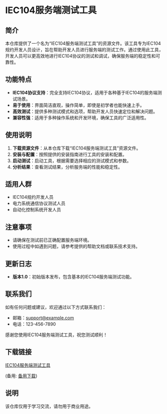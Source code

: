 # IEC104服务端测试工具

## 简介

本仓库提供了一个名为“IEC104服务端测试工具”的资源文件。该工具专为IEC104规约开发人员设计，旨在帮助开发人员进行服务端的测试工作。通过使用此工具，开发人员可以更高效地进行IEC104协议的测试和调试，确保服务端的稳定性和可靠性。

## 功能特点

- **IEC104协议支持**：完全支持IEC104协议，适用于各种基于IEC104的服务端测试场景。
- **易于使用**：界面简洁直观，操作简单，即使是初学者也能快速上手。
- **高效测试**：提供多种测试模式和选项，帮助开发人员快速定位和解决问题。
- **兼容性强**：适用于多种操作系统和开发环境，确保工具的广泛适用性。

## 使用说明

1. **下载资源文件**：从本仓库下载“IEC104服务端测试工具”资源文件。
2. **安装与配置**：按照提供的安装指南进行工具的安装和配置。
3. **启动测试**：启动工具，根据需要选择相应的测试模式和参数。
4. **分析结果**：查看测试结果，分析服务端的性能和稳定性。

## 适用人群

- IEC104规约开发人员
- 电力系统通信协议测试人员
- 自动化控制系统开发人员

## 注意事项

- 请确保在测试前已正确配置服务端环境。
- 使用过程中如遇到问题，请参考提供的帮助文档或联系技术支持。

## 更新日志

- **版本1.0**：初始版本发布，包含基本的IEC104服务端测试功能。

## 联系我们

如有任何问题或建议，欢迎通过以下方式联系我们：

- 邮箱：support@example.com
- 电话：123-456-7890

感谢您使用IEC104服务端测试工具，祝您测试顺利！

## 下载链接
[IEC104服务端测试工具](https://pan.quark.cn/s/b371ef8101aa) 

(备用: [备用下载](https://pan.baidu.com/s/1kYOXYgWQ21hXe8Mph7h54Q?pwd=1234))

## 说明

该仓库仅用于学习交流，请勿用于商业用途。
